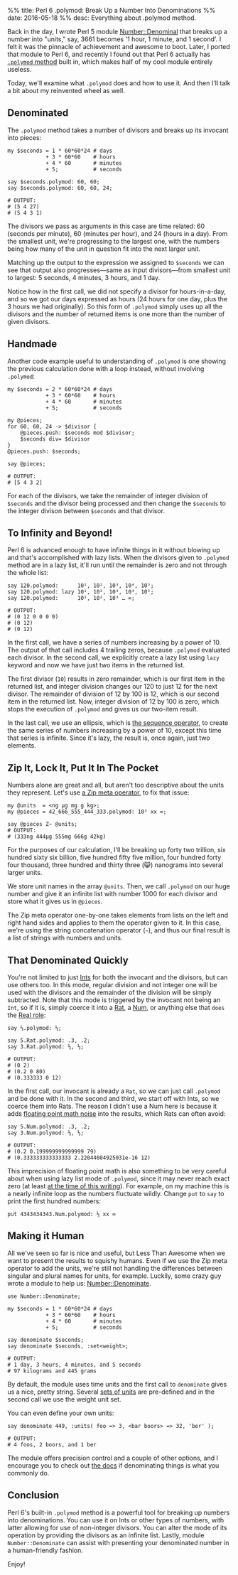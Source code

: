 %% title: Perl 6 .polymod: Break Up a Number Into Denominations
%% date: 2016-05-18
%% desc: Everything about .polymod method.

Back in the day, I wrote Perl 5 module
[Number::Denominal](https://metacpan.org/pod/Number::Denominal) that breaks up a number into "units," say, 3661 becomes '1 hour, 1 minute, and 1 second'. I felt it was the pinnacle of achievement and awesome to boot.
Later, I ported that module to Perl 6, and recently I found out that Perl 6
actually has [`.polymod` method](http://docs.perl6.org/routine/polymod) built in, which makes half of my cool module entirely useless.

Today, we'll examine what `.polymod` does and how to use it. And then I'll
talk a bit about my reinvented wheel as well.

## Denominated

The `.polymod` method takes a number of divisors and breaks up its invocant
into pieces:

    my $seconds = 1 * 60*60*24 # days
                + 3 * 60*60    # hours
                + 4 * 60       # minutes
                + 5;           # seconds

    say $seconds.polymod: 60, 60;
    say $seconds.polymod: 60, 60, 24;

    # OUTPUT:
    # (5 4 27)
    # (5 4 3 1)

The divisors we pass as arguments in this case are time related:
60 (seconds per minute), 60 (minutes per hour), and 24 (hours in a day).
From the smallest unit, we're progressing to the largest
one, with the numbers being how many of the unit in question fit into the next
larger unit.

Matching up the output to the expression we assigned to `$seconds` we can
see that output also progresses—same as input divisors—from smallest unit to
largest: 5 seconds, 4 minutes, 3 hours, and 1 day.

Notice how in the first call, we
did not specify a divisor for hours-in-a-day, and so we got our days expressed
as hours (24 hours for one day, plus the 3 hours we had originally). So this
form of `.polymod` simply uses up all the divisors and the number of returned
items is one more than the number of given divisors.

## Handmade

Another code example useful to understanding of `.polymod` is one showing
the previous calculation done with a loop instead, without involving
`.polymod`:

    my $seconds = 2 * 60*60*24 # days
                + 3 * 60*60    # hours
                + 4 * 60       # minutes
                + 5;           # seconds

    my @pieces;
    for 60, 60, 24 -> $divisor {
        @pieces.push: $seconds mod $divisor;
        $seconds div= $divisor
    }
    @pieces.push: $seconds;

    say @pieces;

    # OUTPUT:
    # [5 4 3 2]

For each of the divisors, we take the remainder of integer
division of `$seconds`
and the divisor being processed and then change the `$seconds` to the integer
divison between `$seconds` and that divisor.

## To Infinity and Beyond!

Perl 6 is advanced enough to have infinite things in it without blowing up and
that's accomplished with lazy lists. When the divisors given to
`.polymod` method are in a lazy list, it'll run until the remainder is zero and
not through the whole list:

    say 120.polymod:      10¹, 10², 10³, 10⁴, 10⁵;
    say 120.polymod: lazy 10¹, 10², 10³, 10⁴, 10⁵;
    say 120.polymod:      10¹, 10², 10³ … ∞;

    # OUTPUT:
    # (0 12 0 0 0 0)
    # (0 12)
    # (0 12)

In the first call, we have a series of numbers increasing by a power of 10.
The output of that call includes 4 trailing zeros, because `.polymod` evaluated
each divisor. In the second call, we explicitly create a lazy list using
`lazy` keyword and now we have just two items in the returned list.

The first divisor (`10`) results in zero remainder, which is our first item in the returned list, and integer division changes our 120 to just 12 for the next divisor. The remainder of division of 12 by 100 is 12, which is our second item in the returned list. Now, integer division of 12 by 100 is zero,
which stops the execution of `.polymod` and gives us our two-item result.

In the last call, we use an ellipsis, which is
[the sequence operator](http://docs.perl6.org/language/operators#infix_...), to
create the same series of numbers increasing by a power of 10, except this
time that series is infinite. Since it's lazy, the result is, once again,
just two elements.

## Zip It, Lock It, Put It In The Pocket

Numbers alone are great and all, but aren't too descriptive about the units
they represent. Let's use
[a Zip meta operator](http://docs.perl6.org/language/operators#Zip_Operators),
to fix that issue:

    my @units  = <ng μg mg g kg>;
    my @pieces = 42_666_555_444_333.polymod: 10³ xx ∞;

    say @pieces Z~ @units;
    # OUTPUT:
    # (333ng 444μg 555mg 666g 42kg)

For the purposes of our calculation, I'll be breaking up
forty two trillion, six hundred sixty six billion, five hundred fifty five million, four hundred forty four thousand, three hundred and thirty three (😸)
nanograms into several larger units.

We store unit names in the array `@units`. Then, we call `.polymod` on our
huge number and give it an infinite list with number 1000 for each divisor
and store what it gives us in `@pieces`.

The Zip meta operator one-by-one takes elements from lists on the left and
right hand sides and applies to them the operator given to it. In this case, we're using the string concatenation operator (`~`), and
thus our final result is a list of strings with numbers and units.

## That Denominated Quickly

You're not limited to just [Ints](http://docs.perl6.org/type/Int) for both
the invocant and the divisors, but can use others too. In this mode, regular division and not integer
one will be used with the divisors and the remainder of the division will
be simply subtracted. Note that this mode is triggered by the invocant not
being an `Int`, so if it is, simply coerce it into a
[Rat](http://docs.perl6.org/type/Rat), a [Num](http://docs.perl6.org/type/Num),
or anything else that `does` the [Real role](http://docs.perl6.org/type/Real):

    say ⅔.polymod: ⅓;

    say 5.Rat.polymod: .3, .2;
    say 3.Rat.polymod: ⅔, ⅓;

    # OUTPUT:
    # (0 2)
    # (0.2 0 80)
    # (0.333333 0 12)

In the first call, our invocant is already a `Rat`, so we can just call
`.polymod` and be done with it. In the second and third, we start off with
Ints, so we coerce them into Rats. The reason I didn't use a Num here is
because it adds [floating point math noise](http://stackoverflow.com/questions/21895756/why-are-floating-point-numbers-inaccurate) into the results, which Rats can often avoid:

    say 5.Num.polymod: .3, .2;
    say 3.Num.polymod: ⅔, ⅓;

    # OUTPUT:
    # (0.2 0.199999999999999 79)
    # (0.333333333333333 2.22044604925031e-16 12)

This imprecision of floating point math is also something to be very careful
about when using lazy list mode of `.polymod`, since it may never reach exact
zero (at least [at the time of this writing](https://rt.perl.org/Ticket/Display.html?id=128175)). For example, on my machine this is a nearly infinite loop
as the numbers fluctuate wildly. Change `put` to `say` to print the first
hundred numbers:

    put 4343434343.Num.polymod: ⅓ xx ∞

## Making it Human

All we've seen so far is nice and useful, but Less Than Awesome when we want
to present the results to squishy humans. Even if we use the Zip meta operator
to add the units, we're still not handling the differences between singular
and plural names for units, for example. Luckily, some crazy guy wrote a module
to help us: [Number::Denominate](http://modules.perl6.org/repo/Number::Denominate).

    use Number::Denominate;

    my $seconds = 1 * 60*60*24 # days
                + 3 * 60*60    # hours
                + 4 * 60       # minutes
                + 5;           # seconds

    say denominate $seconds;
    say denominate $seconds, :set<weight>;

    # OUTPUT:
    # 1 day, 3 hours, 4 minutes, and 5 seconds
    # 97 kilograms and 445 grams

By default, the module uses time units and the first call to
`denominate` gives us a nice, pretty string. Several
[sets of units](https://github.com/zoffixznet/perl6-Number-Denominate#set)
are pre-defined and in the second call we use the weight unit set.

You can even define your own units:

    say denominate 449, :units( foo => 3, <bar boors> => 32, 'ber' );

    # OUTPUT:
    # 4 foos, 2 boors, and 1 ber

The module offers precision control and a couple of other options,
and I encourage you
to check out [the docs](https://github.com/zoffixznet/perl6-Number-Denominate#synopsis) if denominating things is what you commonly do.

## Conclusion

Perl 6's built-in `.polymod` method is a powerful tool for breaking up
numbers into denominations. You can use it on Ints or other types of numbers, with latter allowing for use of non-integer divisors. You can alter the mode of its operation by providing the divisors as an infinite list. Lastly,
module `Number::Denominate` can assist with presenting your denominated number
in a human-friendly fashion.

Enjoy!
